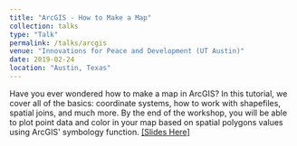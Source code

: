 ```yaml
---
title: "ArcGIS - How to Make a Map"
collection: talks
type: "Talk"
permalink: /talks/arcgis
venue: "Innovations for Peace and Development (UT Austin)"
date: 2019-02-24
location: "Austin, Texas"
---
```


Have you ever wondered how to make a map in ArcGIS? In this tutorial, we cover all of the basics: coordinate systems, how to work with shapefiles, spatial joins, and much more. By the end of the workshop, you will be able to plot point data and color in your map based on spatial polygons values using ArcGIS' symbology function. [[Slides Here]](https://mikedenly.com/files/Denly_ArcGIS_training.pdf)
